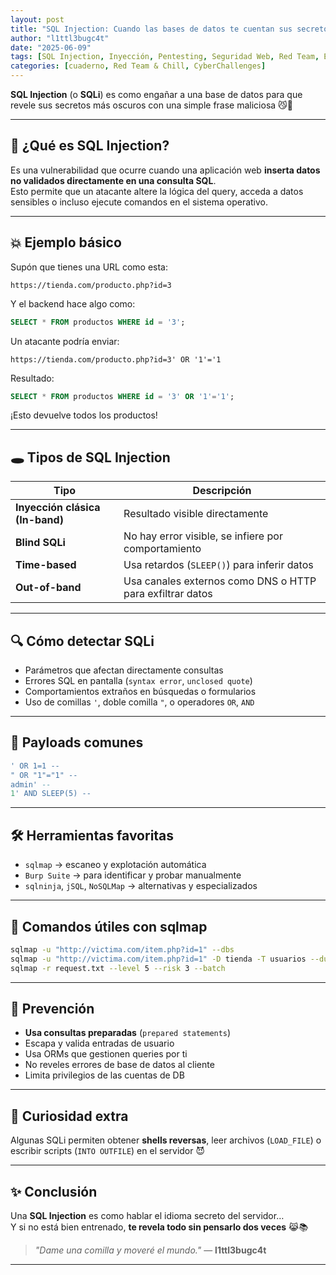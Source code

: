 ```yaml
---
layout: post
title: "SQL Injection: Cuando las bases de datos te cuentan sus secretos"
author: "l1ttl3bugc4t"
date: "2025-06-09"
tags: [SQL Injection, Inyección, Pentesting, Seguridad Web, Red Team, Exploit]
categories: [cuaderno, Red Team & Chill, CyberChallenges]
---
```


**SQL Injection** (o **SQLi**) es como engañar a una base de datos para que revele sus secretos más oscuros con una simple frase maliciosa 😼📜

---

## 🧠 ¿Qué es SQL Injection?

Es una vulnerabilidad que ocurre cuando una aplicación web **inserta datos no validados directamente en una consulta SQL**.  
Esto permite que un atacante altere la lógica del query, acceda a datos sensibles o incluso ejecute comandos en el sistema operativo.

---

## 💥 Ejemplo básico

Supón que tienes una URL como esta:

```
https://tienda.com/producto.php?id=3
```

Y el backend hace algo como:

```sql
SELECT * FROM productos WHERE id = '3';
```

Un atacante podría enviar:

```
https://tienda.com/producto.php?id=3' OR '1'='1
```

Resultado:

```sql
SELECT * FROM productos WHERE id = '3' OR '1'='1';
```

¡Esto devuelve todos los productos!

---

## 🕳️ Tipos de SQL Injection

| Tipo | Descripción |
|------|-------------|
| **Inyección clásica (In-band)** | Resultado visible directamente |
| **Blind SQLi** | No hay error visible, se infiere por comportamiento |
| **Time-based** | Usa retardos (`SLEEP()`) para inferir datos |
| **Out-of-band** | Usa canales externos como DNS o HTTP para exfiltrar datos |

---

## 🔍 Cómo detectar SQLi

- Parámetros que afectan directamente consultas
- Errores SQL en pantalla (`syntax error`, `unclosed quote`)
- Comportamientos extraños en búsquedas o formularios
- Uso de comillas `'`, doble comilla `"`, o operadores `OR`, `AND`

---

## 🧪 Payloads comunes

```sql
' OR 1=1 --
" OR "1"="1" --
admin' --
1' AND SLEEP(5) --
```

---

## 🛠️ Herramientas favoritas

- `sqlmap` → escaneo y explotación automática
- `Burp Suite` → para identificar y probar manualmente
- `sqlninja`, `jSQL`, `NoSQLMap` → alternativas y especializados

---

## 🧬 Comandos útiles con sqlmap

```bash
sqlmap -u "http://victima.com/item.php?id=1" --dbs
sqlmap -u "http://victima.com/item.php?id=1" -D tienda -T usuarios --dump
sqlmap -r request.txt --level 5 --risk 3 --batch
```

---

## 🔐 Prevención

- **Usa consultas preparadas** (`prepared statements`)
- Escapa y valida entradas de usuario
- Usa ORMs que gestionen queries por ti
- No reveles errores de base de datos al cliente
- Limita privilegios de las cuentas de DB

---

## 🧵 Curiosidad extra

Algunas SQLi permiten obtener **shells reversas**, leer archivos (`LOAD_FILE`) o escribir scripts (`INTO OUTFILE`) en el servidor 😈

---

## ✨ Conclusión

Una **SQL Injection** es como hablar el idioma secreto del servidor…  
Y si no está bien entrenado, **te revela todo sin pensarlo dos veces** 😹📚

> _"Dame una comilla y moveré el mundo."_ — **l1ttl3bugc4t**

---

